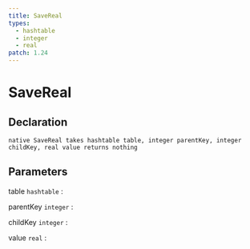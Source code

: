 ```yaml
---
title: SaveReal
types:
  - hashtable
  - integer
  - real
patch: 1.24
---
```


# SaveReal

## Declaration

```jass
native SaveReal takes hashtable table, integer parentKey, integer childKey, real value returns nothing
```

## Parameters
table `hashtable`
: 

parentKey `integer`
: 

childKey `integer`
: 

value `real`
: 

